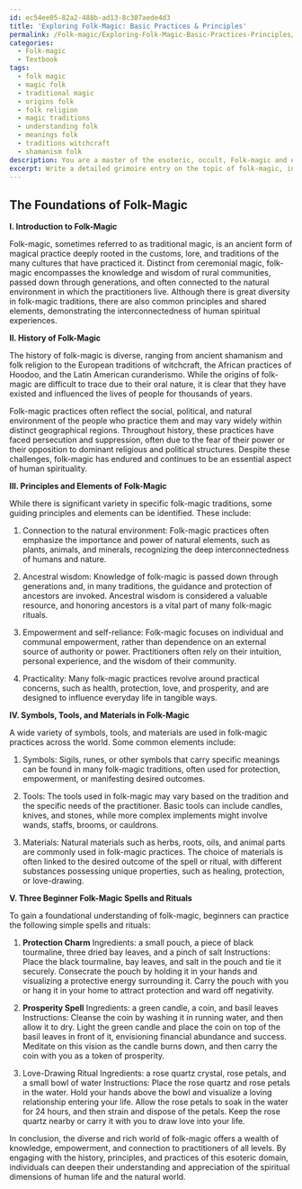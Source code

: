 ```yaml
---
id: ec54ee05-82a2-488b-ad13-8c307aede4d3
title: 'Exploring Folk-Magic: Basic Practices & Principles'
permalink: /Folk-magic/Exploring-Folk-Magic-Basic-Practices-Principles/
categories:
  - Folk-magic
  - Textbook
tags:
  - folk magic
  - magic folk
  - traditional magic
  - origins folk
  - folk religion
  - magic traditions
  - understanding folk
  - meanings folk
  - traditions witchcraft
  - shamanism folk
description: You are a master of the esoteric, occult, Folk-magic and education, you have written many textbooks on the subject in ways that provide students with rich and deep understanding of the subject. You are being asked to write textbook-like sections on a topic and you do it with full context, explainability, and reliability in accuracy to the true facts of the topic at hand, in a textbook style that a student would easily be able to learn from, in a rich, engaging, and contextual way. Always include relevant context (such as formulas and history), related concepts, and in a way that someone can gain deep insights from.
excerpt: Write a detailed grimoire entry on the topic of folk-magic, including its history, principles, and commonly practiced folk rituals and spells. Discuss significant symbols, tools, or materials involved, along with any inherent connections to the natural elements or traditional beliefs of the practitioners. Provide brief instructions for at least three folk-magic spells or rituals that can be learned and practiced by beginners, in order to offer them a foundational understanding and appreciation of this esoteric domain.
---
```


## The Foundations of Folk-Magic

**I. Introduction to Folk-Magic**

Folk-magic, sometimes referred to as traditional magic, is an ancient form of magical practice deeply rooted in the customs, lore, and traditions of the many cultures that have practiced it. Distinct from ceremonial magic, folk-magic encompasses the knowledge and wisdom of rural communities, passed down through generations, and often connected to the natural environment in which the practitioners live. Although there is great diversity in folk-magic traditions, there are also common principles and shared elements, demonstrating the interconnectedness of human spiritual experiences.

**II. History of Folk-Magic**

The history of folk-magic is diverse, ranging from ancient shamanism and folk religion to the European traditions of witchcraft, the African practices of Hoodoo, and the Latin American curanderismo. While the origins of folk-magic are difficult to trace due to their oral nature, it is clear that they have existed and influenced the lives of people for thousands of years.

Folk-magic practices often reflect the social, political, and natural environment of the people who practice them and may vary widely within distinct geographical regions. Throughout history, these practices have faced persecution and suppression, often due to the fear of their power or their opposition to dominant religious and political structures. Despite these challenges, folk-magic has endured and continues to be an essential aspect of human spirituality.

**III. Principles and Elements of Folk-Magic**

While there is significant variety in specific folk-magic traditions, some guiding principles and elements can be identified. These include:

1. Connection to the natural environment: Folk-magic practices often emphasize the importance and power of natural elements, such as plants, animals, and minerals, recognizing the deep interconnectedness of humans and nature.

2. Ancestral wisdom: Knowledge of folk-magic is passed down through generations and, in many traditions, the guidance and protection of ancestors are invoked. Ancestral wisdom is considered a valuable resource, and honoring ancestors is a vital part of many folk-magic rituals.

3. Empowerment and self-reliance: Folk-magic focuses on individual and communal empowerment, rather than dependence on an external source of authority or power. Practitioners often rely on their intuition, personal experience, and the wisdom of their community.

4. Practicality: Many folk-magic practices revolve around practical concerns, such as health, protection, love, and prosperity, and are designed to influence everyday life in tangible ways.

**IV. Symbols, Tools, and Materials in Folk-Magic**

A wide variety of symbols, tools, and materials are used in folk-magic practices across the world. Some common elements include:

1. Symbols: Sigils, runes, or other symbols that carry specific meanings can be found in many folk-magic traditions, often used for protection, empowerment, or manifesting desired outcomes.

2. Tools: The tools used in folk-magic may vary based on the tradition and the specific needs of the practitioner. Basic tools can include candles, knives, and stones, while more complex implements might involve wands, staffs, brooms, or cauldrons.

3. Materials: Natural materials such as herbs, roots, oils, and animal parts are commonly used in folk-magic practices. The choice of materials is often linked to the desired outcome of the spell or ritual, with different substances possessing unique properties, such as healing, protection, or love-drawing.

**V. Three Beginner Folk-Magic Spells and Rituals**

To gain a foundational understanding of folk-magic, beginners can practice the following simple spells and rituals:

1. **Protection Charm**
Ingredients: a small pouch, a piece of black tourmaline, three dried bay leaves, and a pinch of salt
Instructions: Place the black tourmaline, bay leaves, and salt in the pouch and tie it securely. Consecrate the pouch by holding it in your hands and visualizing a protective energy surrounding it. Carry the pouch with you or hang it in your home to attract protection and ward off negativity.

2. **Prosperity Spell**
Ingredients: a green candle, a coin, and basil leaves
Instructions: Cleanse the coin by washing it in running water, and then allow it to dry. Light the green candle and place the coin on top of the basil leaves in front of it, envisioning financial abundance and success. Meditate on this vision as the candle burns down, and then carry the coin with you as a token of prosperity.

3. Love-Drawing Ritual
Ingredients: a rose quartz crystal, rose petals, and a small bowl of water
Instructions: Place the rose quartz and rose petals in the water. Hold your hands above the bowl and visualize a loving relationship entering your life. Allow the rose petals to soak in the water for 24 hours, and then strain and dispose of the petals. Keep the rose quartz nearby or carry it with you to draw love into your life.

In conclusion, the diverse and rich world of folk-magic offers a wealth of knowledge, empowerment, and connection to practitioners of all levels. By engaging with the history, principles, and practices of this esoteric domain, individuals can deepen their understanding and appreciation of the spiritual dimensions of human life and the natural world.
